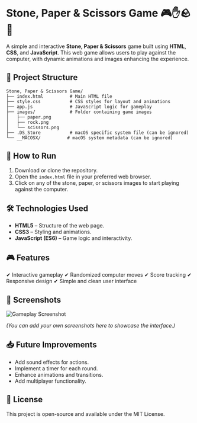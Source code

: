 # Stone, Paper & Scissors Game 🎮✋🪨📄

A simple and interactive **Stone, Paper & Scissors** game built using **HTML**, **CSS**, and **JavaScript**. This web game allows users to play against the computer, with dynamic animations and images enhancing the experience.

## 📂 Project Structure

```
Stone, Paper & Scissors Game/
├── index.html          # Main HTML file
├── style.css           # CSS styles for layout and animations
├── app.js              # JavaScript logic for gameplay
├── images/             # Folder containing game images
│   ├── paper.png
│   ├── rock.png
│   └── scissors.png
├── .DS_Store           # macOS specific system file (can be ignored)
└── __MACOSX/          # macOS system metadata (can be ignored)
```

## 🚀 How to Run

1. Download or clone the repository.
2. Open the `index.html` file in your preferred web browser.
3. Click on any of the stone, paper, or scissors images to start playing against the computer.

## 🛠 Technologies Used

* **HTML5** – Structure of the web page.
* **CSS3** – Styling and animations.
* **JavaScript (ES6)** – Game logic and interactivity.

## 🎮 Features

✔ Interactive gameplay
✔ Randomized computer moves
✔ Score tracking
✔ Responsive design
✔ Simple and clean user interface

## 📸 Screenshots

![Gameplay Screenshot](Stone,%20Paper%20&%20Scissors%20Game/images/rock.png)

*(You can add your own screenshots here to showcase the interface.)*

## 📥 Future Improvements

* Add sound effects for actions.
* Implement a timer for each round.
* Enhance animations and transitions.
* Add multiplayer functionality.

## 📜 License

This project is open-source and available under the MIT License.
